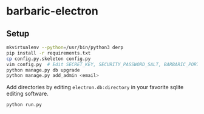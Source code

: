 # barbaric-electron

## Setup

```bash
mkvirtualenv --python=/usr/bin/python3 derp
pip install -r requirements.txt
cp config.py.skeleton config.py
vim config.py  # Edit SECRET_KEY, SECURITY_PASSWORD_SALT, BARBARIC_PORT and BARBARIC_HOST
python manage.py db upgrade
python manage.py add_admin <email>
```

Add directories by editing `electron.db:directory` in your favorite sqlite editing software.

```bash
python run.py
```

